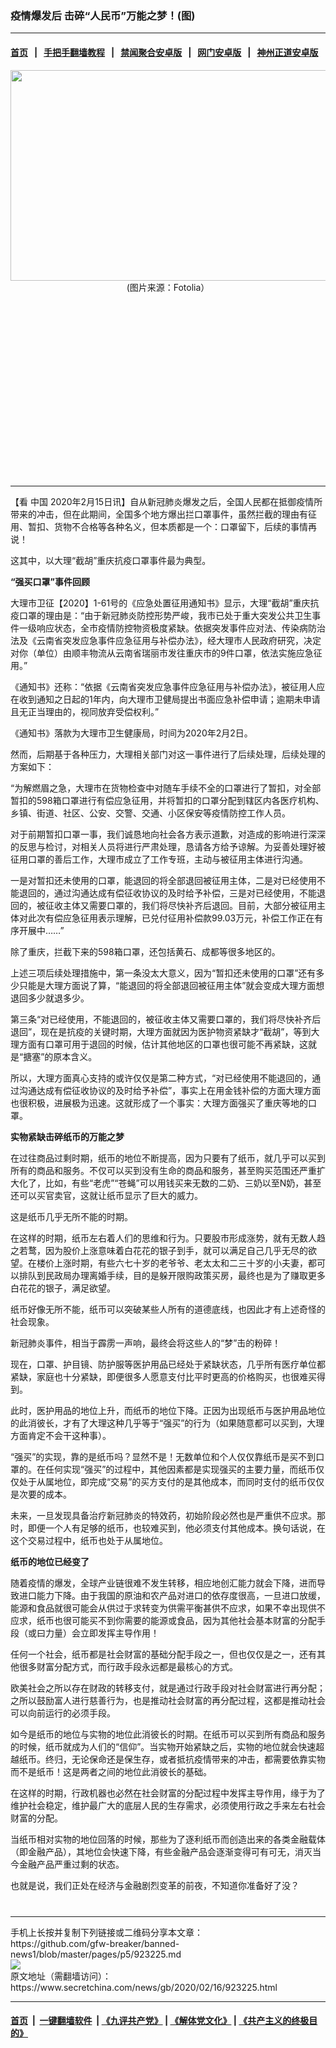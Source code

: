 ### 疫情爆发后 击碎“人民币”万能之梦！(图)
------------------------

#### [首页](https://github.com/gfw-breaker/banned-news1/blob/master/README.md) &nbsp;&nbsp;|&nbsp;&nbsp; [手把手翻墙教程](https://github.com/gfw-breaker/guides/wiki) &nbsp;&nbsp;|&nbsp;&nbsp; [禁闻聚合安卓版](https://github.com/gfw-breaker/bn-android) &nbsp;&nbsp;|&nbsp;&nbsp; [网门安卓版](https://github.com/oGate2/oGate) &nbsp;&nbsp;|&nbsp;&nbsp; [神州正道安卓版](https://github.com/SzzdOgate/update) 



<div class="article_right" style="fone-color:#000">
 <p style="text-align: center;">
  <img alt="" src="https://img3.secretchina.com/pic/2019/12-27/p2591651a251579612-ss.jpg" style="height:337px; width:600px"/>
  <br>
   (图片来源：Fotolia）
   <span id="hideid" name="hideid" style="color:red;display:none;">
    <span href="https://www.secretchina.com">
    </span>
   </span>
  </br>
 </p>
 <div id="txt-mid1-t21-2017">
  <ins class="adsbygoogle" data-ad-client="ca-pub-1276641434651360" data-ad-slot="2451032099" style="display:inline-block;width:336px;height:280px">
  </ins>
  

---


  </div>
 </div>
 <p>
  【看
  <span href="https://www.secretchina.com" target="_blank">
   中国
  </span>
  2020年2月15日讯】自从新冠肺炎爆发之后，全国人民都在抵御疫情所带来的冲击，但在此期间，全国多个地方爆出拦口罩事件，虽然拦截的理由有征用、暂扣、货物不合格等各种名义，但本质都是一个：口罩留下，后续的事情再说！
  <span id="hideid" name="hideid" style="color:red;display:none;">
   <span href="https://www.secretchina.com">
   </span>
  </span>
 </p>
 <p>
  这其中，以大理“截胡”重庆抗疫口罩事件最为典型。
 </p>
 <p>
  <strong>
   “强买口罩”事件回顾
  </strong>
 </p>
 <p>
  大理市卫征【2020】1-61号的《应急处置征用通知书》显示，大理“截胡”重庆抗疫口罩的理由是：“由于新冠肺炎防控形势严峻，我市已处于重大突发公共卫生事件一级响应状态，全市疫情防控物资极度紧缺。依据突发事件应对法、传染病防治法及《云南省突发应急事件应急征用与补偿办法》，经大理市人民政府研究，决定对你（单位）由顺丰物流从云南省瑞丽市发往重庆市的9件口罩，依法实施应急征用。”
 </p>
 <p>
  《通知书》还称：“依据《云南省突发应急事件应急征用与补偿办法》，被征用人应在收到通知之日起的1年内，向大理市卫健局提出书面应急补偿申请；逾期未申请且无正当理由的，视同放弃受偿权利。”
 </p>
 <p>
  《通知书》落款为大理市卫生健康局，时间为2020年2月2日。
 </p>
 <p>
  然而，后期基于各种压力，大理相关部门对这一事件进行了后续处理，后续处理的方案如下：
 </p>
 <p>
  “为解燃眉之急，大理市在货物检查中对随车手续不全的口罩进行了暂扣，对全部暂扣的598箱口罩进行有偿应急征用，并将暂扣的口罩分配到辖区内各医疗机构、乡镇、街道、社区、公安、交警、交通、小区保安等疫情防控工作人员。
 </p>
 <p>
  对于前期暂扣口罩一事，我们诚恳地向社会各方表示道歉，对造成的影响进行深深的反思与检讨，对相关人员将进行严肃处理，恳请各方给予谅解。为妥善处理好被征用口罩的善后工作，大理市成立了工作专班，主动与被征用主体进行沟通。
 </p>
 <p>
  一是对暂扣还未使用的口罩，能退回的将全部退回被征用主体，二是对已经使用不能退回的，通过沟通达成有偿征收协议的及时给予补偿，三是对已经使用，不能退回的，被征收主体又需要口罩的，我们将尽快补齐后退回。目前，大部分被征用主体对此次有偿应急征用表示理解，已兑付征用补偿款99.03万元，补偿工作正在有序开展中……”
 </p>
 <p>
  除了重庆，拦截下来的598箱口罩，还包括黄石、成都等很多地区的。
 </p>
 <p>
  上述三项后续处理措施中，第一条没太大意义，因为“暂扣还未使用的口罩”还有多少只能是大理方面说了算，“能退回的将全部退回被征用主体”就会变成大理方面想退回多少就退多少。
 </p>
 <p>
  第三条“对已经使用，不能退回的，被征收主体又需要口罩的，我们将尽快补齐后退回”，现在是抗疫的关键时期，大理方面就因为医护物资紧缺才“截胡”，等到大理方面有口罩可用于退回的时候，估计其他地区的口罩也很可能不再紧缺，这就是“搪塞”的原本含义。
 </p>
 <p>
  所以，大理方面真心支持的或许仅仅是第二种方式，“对已经使用不能退回的，通过沟通达成有偿征收协议的及时给予补偿”，事实上在用金钱补偿的方面大理方面也很积极，进展极为迅速。这就形成了一个事实：大理方面强买了重庆等地的口罩。
 </p>
 <p>
  <strong>
   实物紧缺击碎纸币的万能之梦
  </strong>
 </p>
 <p>
  在过往商品过剩时期，纸币的地位不断提高，因为只要有了纸币，就几乎可以买到所有的商品和服务。不仅可以买到没有生命的商品和服务，甚至购买范围还严重扩大化了，比如，有些“老虎”“苍蝇”可以用钱买来无数的二奶、三奶以至N奶，甚至还可以买官卖官，这就让纸币显示了巨大的威力。
 </p>
 <center>
  <div style="max-width: 632px;height:180px; display: none; text-align: center; margin: 0 auto; overflow: hidden;overflow-x: hidden;">
   <div id="taboola-midarticle-thumbnails" style="max-width: 632px;height:180px;overflow: hidden;overflow-x: hidden;">
   </div>
  </div>
  <div>
   <ins class="adsbygoogle" data-ad-client="ca-pub-1276641434651360" data-ad-format="fluid" data-ad-layout="in-article" data-ad-slot="5164544770" style="display:block; text-align:center;">
   </ins>
  </div>
 </center>
 <p>
  这是纸币几乎无所不能的时期。
 </p>
 <p>
  在这样的时期，纸币左右着人们的思维和行为。只要股市形成涨势，就有无数人趋之若鹜，因为股价上涨意味着白花花的银子到手，就可以满足自己几乎无尽的欲望。在楼价上涨时期，有些六七十岁的老爷爷、老太太和二三十岁的小夫妻，都可以排队到民政局办理离婚手续，目的是躲开限购政策买房，最终也是为了赚取更多白花花的银子，满足欲望。
 </p>
 <p>
  纸币好像无所不能，纸币可以突破某些人所有的道德底线，也因此才有上述奇怪的社会现象。
 </p>
 <p>
  新冠肺炎事件，相当于霹雳一声响，最终会将这些人的“梦”击的粉碎！
 </p>
 <p>
  现在，口罩、护目镜、防护服等医护用品已经处于紧缺状态，几乎所有医疗单位都紧缺，家庭也十分紧缺，即便很多人愿意支付比平时更高的价格购买，也很难买得到。
 </p>
 <p>
  此时，医护用品的地位上升，而纸币的地位下降。正因为出现纸币与医护用品地位的此消彼长，才有了大理这种几乎等于“强买”的行为（如果随意都可以买到，大理方面肯定不会干这种事）。
 </p>
 <center>
  <ins class="adsbygoogle" data-ad-client="ca-pub-1276641434651360" data-ad-format="fluid" data-ad-layout="in-article" data-ad-slot="3646767294" style="display:block; text-align:center;">
  </ins>
 </center>
 <p>
  “强买”的实现，靠的是纸币吗？显然不是！无数单位和个人仅仅靠纸币是买不到口罩的。在任何实现“强买”的过程中，其他因素都是实现强买的主要力量，而纸币仅仅处于从属地位，即完成“交易”的买方支付的是其他成本，而同时支付的纸币仅仅是次要的成本。
 </p>
 <p>
  未来，一旦发现具备治疗新冠肺炎的特效药，初始阶段必然也是严重供不应求。那时，即便一个人有足够的纸币，也较难买到，他必须支付其他成本。换句话说，在这个交易过程中，纸币也处于从属地位。
 </p>
 <p>
  <strong>
   纸币的地位已经变了
  </strong>
 </p>
 <p>
  随着疫情的爆发，全球产业链很难不发生转移，相应地创汇能力就会下降，进而导致进口能力下降。由于我国的原油和农产品对进口的依存度很高，一旦进口放缓，能源和食品就很可能会从供过于求转变为供需平衡甚供不应求，如果不幸出现供不应求，纸币也很可能买不到你需要的能源或食品，因为其他社会基本财富的分配手段（或曰力量）会立即发挥主导作用！
 </p>
 <p>
  任何一个社会，纸币都是社会财富的基础分配手段之一，但也仅仅是之一，还有其他很多财富分配方式，而行政手段永远都是最核心的方式。
 </p>
 <p>
  欧美社会之所以存在财政的转移支付，就是通过行政手段对社会财富进行再分配；之所以鼓励富人进行慈善行为，也是推动社会财富的再分配过程，这都是推动社会可以向前运行的必须手段。
 </p>
 <p>
  如今是纸币的地位与实物的地位此消彼长的时期。在纸币可以买到所有商品和服务的时候，纸币就成为人们的“信仰”。当实物开始紧缺之后，实物的地位就会快速超越纸币。终归，无论保命还是保生存，或者抵抗疫情带来的冲击，都需要依靠实物而不是纸币！这是两者之间的地位此消彼长的基础。
 </p>
 <p>
  在这样的时期，行政机器也必然在社会财富的分配过程中发挥主导作用，缘于为了维护社会稳定，维护最广大的底层人民的生存需求，必须使用行政之手来左右社会财富的分配。
 </p>
 <p>
  当纸币相对实物的地位回落的时候，那些为了逐利纸币而创造出来的各类金融载体（即金融产品），其地位会快速下降，有些金融产品会逐渐变得可有可无，消灭当今金融产品严重过剩的状态。
 </p>
 <p>
  也就是说，我们正处在经济与金融剧烈变革的前夜，不知道你准备好了没？
  <center>
   <div>
    <div id="txt-mid2-t22-2017" style="display: block;  max-height: 351px;  overflow: hidden;">
     <div id="SC-21xxx">
     </div>
     <ins class="adsbygoogle" data-ad-client="ca-pub-1276641434651360" data-ad-format="auto" data-ad-slot="4301710469" data-full-width-responsive="true" style="display:block">
     </ins>
    </div>
   </div>
  </center>
  <div style="padding-top:12px;">
  </div>
 </p>
</div>

<hr/>
手机上长按并复制下列链接或二维码分享本文章：<br/>
https://github.com/gfw-breaker/banned-news1/blob/master/pages/p5/923225.md <br/>
<a href='https://github.com/gfw-breaker/banned-news1/blob/master/pages/p5/923225.md'><img src='https://github.com/gfw-breaker/banned-news1/blob/master/pages/p5/923225.md.png'/></a> <br/>
原文地址（需翻墙访问）：https://www.secretchina.com/news/gb/2020/02/16/923225.html


------------------------
#### [首页](https://github.com/gfw-breaker/banned-news1/blob/master/README.md) &nbsp;|&nbsp; [一键翻墙软件](https://github.com/gfw-breaker/nogfw/blob/master/README.md) &nbsp;| [《九评共产党》](https://github.com/gfw-breaker/9ping.md/blob/master/README.md#九评之一评共产党是什么) | [《解体党文化》](https://github.com/gfw-breaker/jtdwh.md/blob/master/README.md) | [《共产主义的终极目的》](https://github.com/gfw-breaker/gczydzjmd.md/blob/master/README.md)


<img src='http://gfw-breaker.win/banned-news/pages/p5/923225.md' width='0px' height='0px'/>